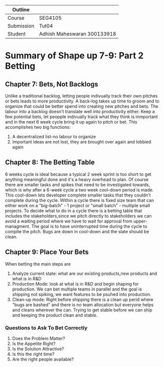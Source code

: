 | Outline    |                             |
| ---------- | --------------------------- |
| Course     | SEG4105                     |
| Submission | Tut04                       |
| Student    | Adhish Maheswaran 300133918 |

# Summary of Shape up 7-9: Part 2 Betting

## Chapter 7: Bets, Not Backlogs

Unlike a traditional backlog, letting people indivually track their own pitches or bets leads to more productivity.
A back-log takes up time to groom and to organize that could be better spend into creating new pitches and bets. The labour into a backlog doesn't translate well into productivity either.
Keep a few potential bets, let peopple indivually track what they think is inmportant and in the next 6 week cycle bring it up again to pitch or bet. This accomplishes two big functions:

1. A decentralized list-no labour to organize
2. Important ideas are not lost, they are brought over again and lobbied again

## Chapter 8: The Betting Table

6 weeks cycle is ideal because a typical 2 week sprint is too short to get anything meaningful done and it's a heavy overhead to plan. Of course there are smaller tasks and spikes that need to be investigated towards, which is why after a 6-week cycle a two week cool-down period is made. This cool-down lets developer complete smaller tasks that they couldn't complete during the cycle. Within a cycle there is fixed size team that can either work on a "big-batch" - 1 project or "small batch" - multiple small projects.
To decide what to do in a cycle there is a betting table that includes the stakeholders,since we pitch directly to stakeholders we can avoid a waiting period where we have to wait for approval from upper-managment.
The goal is to have uninterrupted time during the cycle to complte the pitch.
Bugs are down in cool-down and the slate should be clean.

## Chapter 9: Place Your Bets

When betting the main steps are

1. Analyze current state: what are our existing products,new products and what is in R&D
2. Production Mode: look at what is in R&D and begin shaping for production. We can bet multiple teams in parallel and the goal is shipping not spiking, we want features to be psuhed into production.
3. Clean-up mode: Right before shipping there is a clean up perid where "bugs are bashed" and there is no team allocation but everyone helps and cleans wherever the can. Trying to get stable before we can ship and keeping the product clean and stable.

### Questions to Ask To Bet Correctly

1. Does the Problem Matter?
2. Is the Appetite Right?
3. Is the Solution Attractive?
4. Is this the right time?
5. Are the right people available?
